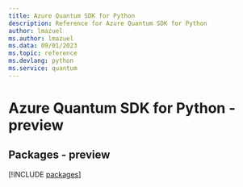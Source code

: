 ```yaml
---
title: Azure Quantum SDK for Python
description: Reference for Azure Quantum SDK for Python
author: lmazuel
ms.author: lmazuel
ms.data: 09/01/2023
ms.topic: reference
ms.devlang: python
ms.service: quantum
---
```

# Azure Quantum SDK for Python - preview
## Packages - preview
[!INCLUDE [packages](quantum-index.md)]